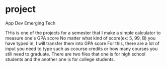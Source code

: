 # project
App Dev Emerging Tech

THis is one of the projects for a semester that I make a simple calculator to measure one's GPA score
No matter what kind of score(ex: 5, 99, B) you have typed in, I will transfer them into GPA score
For this, there are a lot of input you need to type such as ccourse credits or how many courses you still need to graduate.
There are two files that one is for high school students and the another one is for college students.
